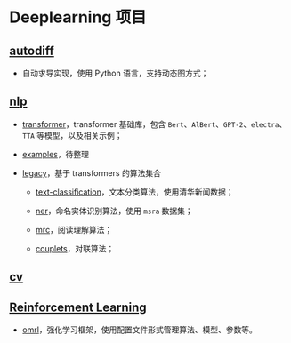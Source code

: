 # Deeplearning 项目

## [autodiff](autodiff)

- 自动求导实现，使用 Python 语言，支持动态图方式；

## [nlp](nlp)

- [transformer](nlp/transformer)，transformer 基础库，包含 `Bert`、`AlBert`、`GPT-2`、`electra`、`TTA` 等模型，以及相关示例；

- [examples](nlp/examples)，待整理

- [legacy](nlp/legacy)，基于 transformers 的算法集合

  - [text-classification](nlp/legacy/text-classification)，文本分类算法，使用清华新闻数据；

  - [ner](nlp/legacy/ner)，命名实体识别算法，使用 `msra` 数据集；

  - [mrc](nlp/legacy/mrc)，阅读理解算法；

  - [couplets](nlp/legacy/couplets)，对联算法；

## [cv](cv)

## [Reinforcement Learning](rl)

- [omrl](rl/omrl)，强化学习框架，使用配置文件形式管理算法、模型、参数等。
